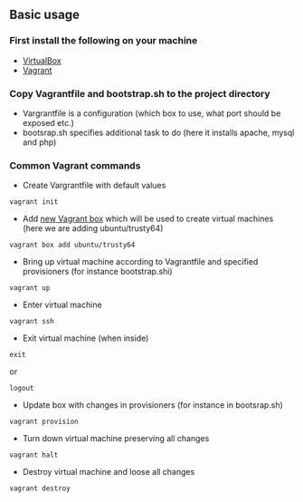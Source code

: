 ## Basic usage

### First install the following on your machine
- [VirtualBox](https://www.virtualbox.org/)
- [Vagrant](https://www.vagrantup.com/)

### Copy Vagrantfile and bootstrap.sh to the project directory
- Vargrantfile is a configuration (which box to use, what port should be exposed etc.)
- bootsrap.sh specifies additional task to do (here it installs apache, mysql and php)


### Common Vagrant commands
- Create Vargrantfile with default values
```
vagrant init

```

- Add [new Vagrant box](https://atlas.hashicorp.com/boxes/search) which will be used to create virtual machines (here we are adding ubuntu/trusty64)
```
vagrant box add ubuntu/trusty64

```

- Bring up virtual machine according to Vagrantfile and specified provisioners (for instance bootstrap.shi)
```
vagrant up

```

- Enter virtual machine
```
vagrant ssh

```

- Exit virtual machine (when inside)
```
exit

```
or
```
logout

```

- Update box with changes in provisioners (for instance in bootsrap.sh)
```
vagrant provision

```

- Turn down virtual machine preserving all changes
```
vagrant halt

```

- Destroy virtual machine and loose all changes
```
vagrant destroy

```
